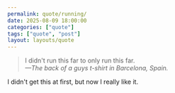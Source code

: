 ```yaml
---
permalink: quote/running/
date: 2025-08-09 18:00:00
categories: ["quote"]
tags: ["quote", "post"]
layout: layouts/quote
---
```


<blockquote class="big-quote">
	I didn't run this far to only run this far.
	<br />
	<cite>—The back of a guys t-shirt in Barcelona, Spain.</cite>
</blockquote>

I didn't get this at first, but now I really like it.
